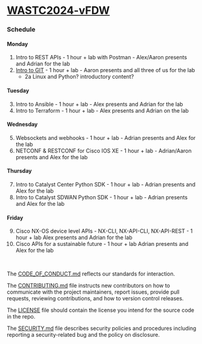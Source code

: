 # [WASTC2024-vFDW](https://drive.google.com/file/d/1vOEO6-PxyzpqRCuSVPDGWBFUtkD7bonb/view?pli=1)



### Schedule

#### Monday
1. Intro to REST APIs - 1 hour + lab with Postman - Alex/Aaron presents and Adrian for the lab
2. [Intro to GIT](https://github.com/CiscoDevNet/WASTC2024-vFDW/tree/main/1-Monday/Intro-to-Git) - 1 hour + lab - Aaron presents and all three of us for the lab
   * 2a Linux and Python? introductory content?


#### Tuesday
3. Intro to Ansible - 1 hour + lab - Alex presents and Adrian for the lab
4. Intro to Terraform - 1 hour + lab - Alex presents and Adrian on the lab


#### Wednesday
5. Websockets and webhooks - 1 hour + lab - Adrian presents and Alex for the lab
6. NETCONF & RESTCONF for Cisco IOS XE - 1 hour + lab - Adrian/Aaron presents and Alex for the lab


#### Thursday
7. Intro to Catalyst Center Python SDK - 1 hour + lab - Adrian presents and Alex for the lab
8. Intro to Catalyst SDWAN Python SDK - 1 hour + lab - Adrian presents and Alex for the lab


#### Friday
9. Cisco NX-OS device level APIs - NX-CLI, NX-API-CLI, NX-API-REST - 1 hour + lab Alex presents and Adrian for the lab
10. Cisco APIs for a sustainable future - 1 hour + lab Adrian presents and Alex for the lab


<br>


The [CODE_OF_CONDUCT.md](https://github.com/CiscoDevNet/WASTC2024-vFDW/blob/main/CODE_OF_CONDUCT.md) reflects our standards for interaction. 

The [CONTRIBUTING.md](https://github.com/CiscoDevNet/WASTC2024-vFDW/blob/main/CONTRIBUTING.md) file instructs new contributors on how to communicate with the project maintainers, report issues, provide pull requests, reviewing contributions, and how to version control releases.

The [LICENSE](https://github.com/CiscoDevNet/WASTC2024-vFDW/blob/main/LICENSE) file should contain the license you intend for the source code in the repo. 

The [SECURITY.md](https://github.com/CiscoDevNet/WASTC2024-vFDW/blob/main/SECURITY.md) file describes security policies and procedures including reporting a security-related bug and the policy on disclosure. 
